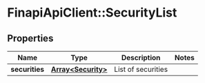 # FinapiApiClient::SecurityList

## Properties
Name | Type | Description | Notes
------------ | ------------- | ------------- | -------------
**securities** | [**Array&lt;Security&gt;**](Security.md) | List of securities | 


